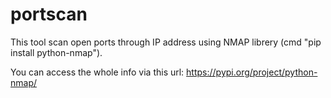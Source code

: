 # portscan
This tool scan open ports through IP address using NMAP librery (cmd "pip install python-nmap").

You can access the whole info via this url: https://pypi.org/project/python-nmap/
